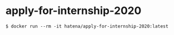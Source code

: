 # apply-for-internship-2020

```console
$ docker run --rm -it hatena/apply-for-internship-2020:latest
```
